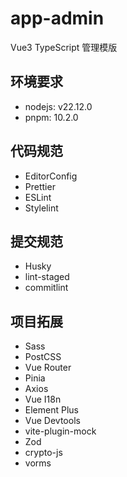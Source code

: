 # app-admin

Vue3 TypeScript 管理模版

## 环境要求

- nodejs: v22.12.0
- pnpm: 10.2.0

## 代码规范

- EditorConfig
- Prettier
- ESLint
- Stylelint

## 提交规范

- Husky
- lint-staged
- commitlint

## 项目拓展

- Sass
- PostCSS
- Vue Router
- Pinia
- Axios
- Vue I18n
- Element Plus
- Vue Devtools
- vite-plugin-mock
- Zod
- crypto-js
- vorms
